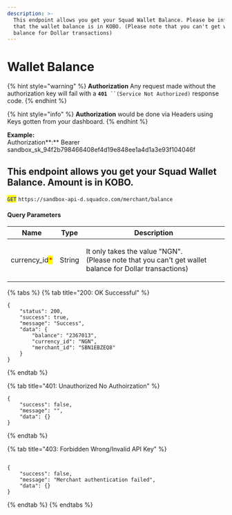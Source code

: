 ```yaml
---
description: >-
  This endpoint allows you get your Squad Wallet Balance. Please be informed
  that the wallet balance is in KOBO. (Please note that you can't get wallet
  balance for Dollar transactions)
---
```


# Wallet Balance

{% hint style="warning" %}
**Authorization** Any request made without the authorization key will fail with a **`401`**` ``(Service Not Authorized)` response code.
{% endhint %}

{% hint style="info" %}
**Authorization** would be done via Headers using Keys gotten from your dashboard.&#x20;
{% endhint %}

**Example:**\
Authorization**:** Bearer sandbox\_sk\_94f2b798466408ef4d19e848ee1a4d1a3e93f104046f

## This endpoint allows you get your Squad Wallet Balance. Amount is in KOBO.

<mark style="color:blue;">`GET`</mark> `https://sandbox-api-d.squadco.com/merchant/balance`

#### Query Parameters

| Name                                           | Type   | Description                                                                                                          |
| ---------------------------------------------- | ------ | -------------------------------------------------------------------------------------------------------------------- |
| currency\_id<mark style="color:red;">\*</mark> | String | <p>It only takes the value "NGN".<br>(Please note that you can't get wallet balance for Dollar transactions)<br></p> |

{% tabs %}
{% tab title="200: OK Successful" %}
```
{
    "status": 200,
    "success": true,
    "message": "Success",
    "data": {
        "balance": "2367013",
        "currency_id": "NGN",
        "merchant_id": "SBN1EBZEQ8"
    }
}
```
{% endtab %}

{% tab title="401: Unauthorized No Authoirzation" %}
```
{
    "success": false,
    "message": "",
    "data": {}
}
```
{% endtab %}

{% tab title="403: Forbidden Wrong/Invalid API Key" %}
```

{
    "success": false,
    "message": "Merchant authentication failed",
    "data": {}
}
```
{% endtab %}
{% endtabs %}

